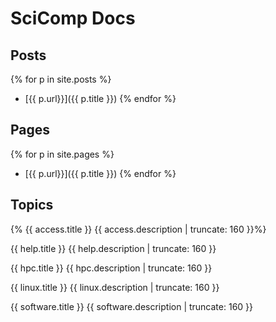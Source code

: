 # SciComp Docs

## Posts

{% for p in site.posts %}
 * [{{ p.url}}]({{ p.title }})
{% endfor %}

## Pages

{% for p in site.pages %}
 * [{{ p.url}}]({{ p.title }})
{% endfor %}

## Topics
{%
{{ access.title }}
{{ access.description | truncate: 160 }}%}

{{ help.title }}
{{ help.description | truncate: 160 }}

{{ hpc.title }}
{{ hpc.description | truncate: 160 }}

{{ linux.title }}
{{ linux.description | truncate: 160 }}

{{ software.title }}
{{ software.description | truncate: 160 }}

